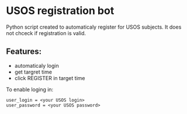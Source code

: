 # USOS registration bot

Python script created to automaticaly register for USOS subjects. It does not chceck if registration is valid.

## Features:
* automaticaly login
* get targret time
* click REGISTER in target time

To enable loging in:

```
user_login = <your USOS login>
user_password = <your USOS password>
```

